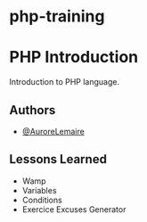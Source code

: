 # php-training

# PHP Introduction

Introduction to PHP language.


## Authors

- [@AuroreLemaire](https://github.com/aurorelem)



## Lessons Learned

- Wamp
- Variables
- Conditions
- Exercice Excuses Generator
